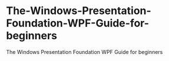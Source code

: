 # The-Windows-Presentation-Foundation-WPF-Guide-for-beginners
The Windows Presentation Foundation WPF Guide for beginners
